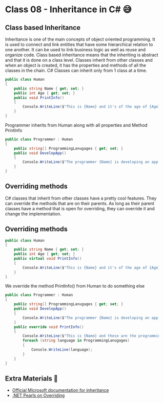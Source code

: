 # Class 08 - Inheritance in C# 😅

## Class based Inheritance
Inheritance is one of the main concepts of object oriented programming. It is used to connect and link entities that have some hierarchical relation to one another. It can be used to link business logic as well as reuse and organize code. Class based inheritance means that the inheriting is abstract and that it is done on a class level. Classes inherit from other classes and when an object is created, it has the properties and methods of all the classes in the chain. C# Classes can inherit only from 1 class at a time.  
```c#
public class Human
{
    public string Name { get; set; }
    public int Age { get; set; }
    public void PrintInfo()
    {
        Console.WriteLine($"This is {Name} and it's of the age of {Age}.");
    }
}
```
Programmer inherits from Human along with all properties and Method PrintInfo
```c#
public class Programmer : Human
{
    public string[] ProgrammingLanugages { get; set; }
    public void DevelopApp()
    {
        Console.WriteLine($"The programmer {Name} is developing an app...");
    }
}
```
## Overriding methods
C# classes that inherit from other classes have a pretty cool features. They can override the methods that are on their parents. As long as their parent classes have a method that is open for overriding, they can override it and change the implementation.
## Overriding methods
```csharp
public class Human
{
    public string Name { get; set; }
    public int Age { get; set; }
    public virtual void PrintInfo()
    {
        Console.WriteLine($"This is {Name} and it's of the age of {Age}.");
    }
}
```
We override the method PrintInfo() from Human to do something else
```csharp
public class Programmer : Human
{
    public string[] ProgrammingLanugages { get; set; }
    public void DevelopApp()
    {
        Console.WriteLine($"The programmer {Name} is developing an app...");
    }
    public override void PrintInfo()
    {
        Console.WriteLine($"This is {Name} and these are the programming lanugages they know:");
        foreach (string language in ProgrammingLanugages)
        {
            Console.WriteLine(language);
        }
    }
}
```
## Extra Materials 📘
* [Official Microsoft documentation for inheritance](https://docs.microsoft.com/en-us/dotnet/csharp/tutorials/inheritance)
* [.NET Pearls on Overriding](https://www.dotnetperls.com/override)
